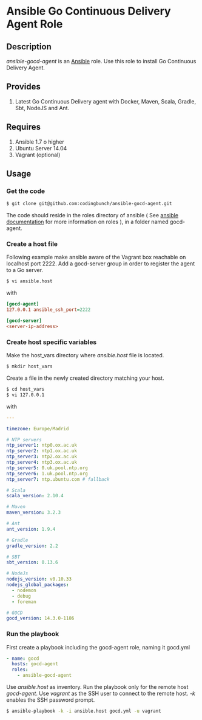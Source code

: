 # Ansible Go Continuous Delivery Agent Role

## Description

*ansible-gocd-agent* is an [Ansible](http://ansible.com) role.
Use this role to install Go Continuous Delivery Agent.

## Provides

1. Latest Go Continuous Delivery agent with Docker, Maven, Scala, Gradle, Sbt, NodeJS and Ant.

## Requires

1. Ansible 1.7 o higher
2. Ubuntu Server 14.04
3. Vagrant (optional)

## Usage

### Get the code

```bash
$ git clone git@github.com:codingbunch/ansible-gocd-agent.git
```

The code should reside in the roles directory of ansible ( See [ansible documentation](http://docs.ansible.com/playbooks.html#roles) for more information on roles ), in a folder named gocd-agent.

### Create a host file

Following example make ansible aware of the Vagrant box reachable on localhost port 2222. Add a gocd-server group in order to register the agent to a Go server.

```bash
$ vi ansible.host
```

with

```ini
[gocd-agent]
127.0.0.1 ansible_ssh_port=2222

[gocd-server]
<server-ip-address>
```

### Create host specific variables

Make the host_vars directory where *ansible.host* file is located.

```bash
$ mkdir host_vars
```

Create a file in the newly created directory matching your host.

```bash
$ cd host_vars
$ vi 127.0.0.1
```

with

```yaml
---

timezone: Europe/Madrid

# NTP servers
ntp_server1: ntp0.ox.ac.uk
ntp_server2: ntp1.ox.ac.uk
ntp_server3: ntp2.ox.ac.uk
ntp_server4: ntp3.ox.ac.uk
ntp_server5: 0.uk.pool.ntp.org
ntp_server6: 1.uk.pool.ntp.org
ntp_server7: ntp.ubuntu.com # fallback

# Scala
scala_version: 2.10.4

# Maven
maven_version: 3.2.3

# Ant
ant_version: 1.9.4

# Gradle
gradle_version: 2.2

# SBT
sbt_version: 0.13.6

# NodeJs
nodejs_version: v0.10.33
nodejs_global_packages:
  - nodemon
  - debug
  - foreman

# GOCD
gocd_version: 14.3.0-1186

```

### Run the playbook

First create a playbook including the gocd-agent role, naming it gocd.yml

```yml
- name: gocd
  hosts: gocd-agent
  roles:
    - ansible-gocd-agent
```

Use *ansible.host* as inventory. Run the playbook only for the remote host *gocd-agent*. Use *vagrant* as the SSH user to connect to the remote host. *-k* enables the SSH password prompt.

```bash
$ ansible-playbook -k -i ansible.host gocd.yml -u vagrant
```